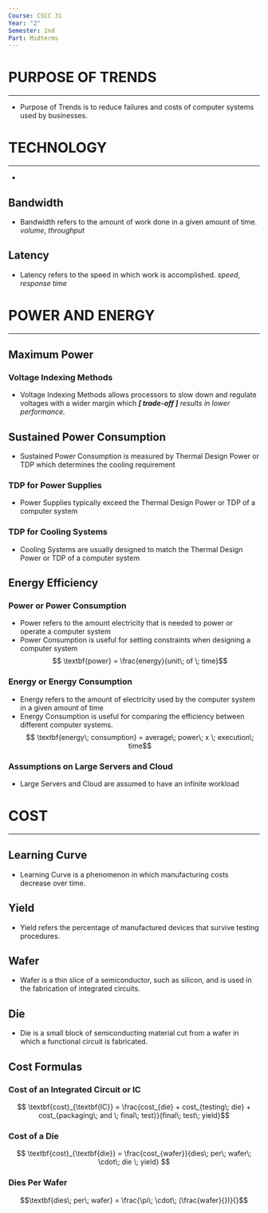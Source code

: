 ```yaml
---
Course: CSCC 31
Year: "2"
Semester: 2nd
Part: Midterms
---
```

# PURPOSE OF TRENDS 
---
- Purpose of Trends is to reduce failures and costs of computer systems used by businesses.

# TECHNOLOGY
---
- 
## Bandwidth
- Bandwidth refers to the amount of work done in a given amount of time. *volume*, *throughput*
## Latency
- Latency refers to the speed in which work is accomplished. *speed*, *response time*

# POWER AND ENERGY
---
## Maximum Power 
### Voltage Indexing Methods
- Voltage Indexing Methods allows processors to slow down and regulate voltages with a wider margin which ***[ trade-off ]** results in lower performance.*
## Sustained Power Consumption
- Sustained Power Consumption is measured by Thermal Design Power or TDP which determines the cooling requirement
### TDP for Power Supplies
- Power Supplies typically exceed the Thermal Design Power or TDP of a computer system
### TDP for Cooling Systems
- Cooling Systems are usually designed to match the Thermal Design Power or TDP of a computer system
## Energy Efficiency
### Power or Power  Consumption
- Power refers to the amount electricity that is needed to power or operate a computer system
- Power Consumption is useful for setting constraints when designing a computer system
$$ \textbf{power} = \frac{energy}{unit\; of \; time}$$
### Energy or Energy Consumption
- Energy refers to the amount of electricity used by the computer system in a given amount of time
- Energy Consumption is useful for comparing the efficiency between different computer systems.
$$ \textbf{energy\; consumption} = average\; power\; x \; execution\; time$$
### Assumptions on Large Servers and Cloud
- Large Servers and Cloud are assumed to have an infinite workload
# COST
---
## Learning Curve
- Learning Curve is a phenomenon in which manufacturing costs decrease over time.
## Yield
- Yield refers the percentage of manufactured devices that survive testing procedures.
## Wafer
- Wafer is a thin slice of a semiconductor, such as silicon, and is used in the fabrication of integrated circuits.
## Die 
- Die is a small block of semiconducting material cut from a wafer in which a functional circuit is fabricated.
## Cost Formulas
### Cost of an Integrated Circuit or IC
$$ \textbf{cost}_{\textbf{IC}} = \frac{cost_{die} + cost_{testing\; die} + cost_{packaging\; and \; final\; test}}{final\; test\; yield}$$
### Cost of a Die
$$ \textbf{cost}_{\textbf{die}} = \frac{cost_{wafer}}{dies\; per\; wafer\; \cdot\; die \; yield} $$
### Dies Per Wafer
$$\textbf{dies\; per\; wafer} = \frac{\pi\; \cdot\; (\frac{wafer}{})}{}$$